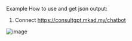 Example How to use and get json output:
1. Connect https://consultgpt.mkad.my/chatbot

![image](https://user-images.githubusercontent.com/52904067/225260903-4559ffe1-3595-4393-83a7-4fa80a786d13.png)

